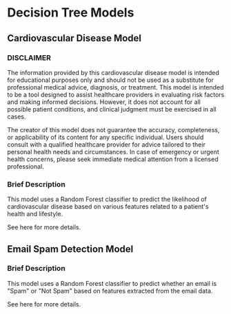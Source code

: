 # Decision Tree Models
## Cardiovascular Disease Model
### DISCLAIMER
The information provided by this cardiovascular disease model is intended for educational purposes only 
and should not be used as a substitute for professional medical advice, diagnosis, or treatment. 
This model is intended to be a tool designed to assist healthcare providers in evaluating risk factors 
and making informed decisions. However, it does not account for all possible patient conditions, 
and clinical judgment must be exercised in all cases.

The creator of this model does not guarantee the accuracy, completeness, 
or applicability of its content for any specific individual. Users should consult with a qualified healthcare provider
for advice tailored to their personal health needs and circumstances. In case of emergency or urgent health concerns, 
please seek immediate medical attention from a licensed professional.

### Brief Description
This model uses a Random Forest classifier to predict the likelihood 
of cardiovascular disease based on various features related to a patient's health and lifestyle. 

See here for more details.

## Email Spam Detection Model

### Brief Description
This model uses a Random Forest classifier 
to predict whether an email is "Spam" or "Not Spam" based on features extracted from the email data.

See here for more details.